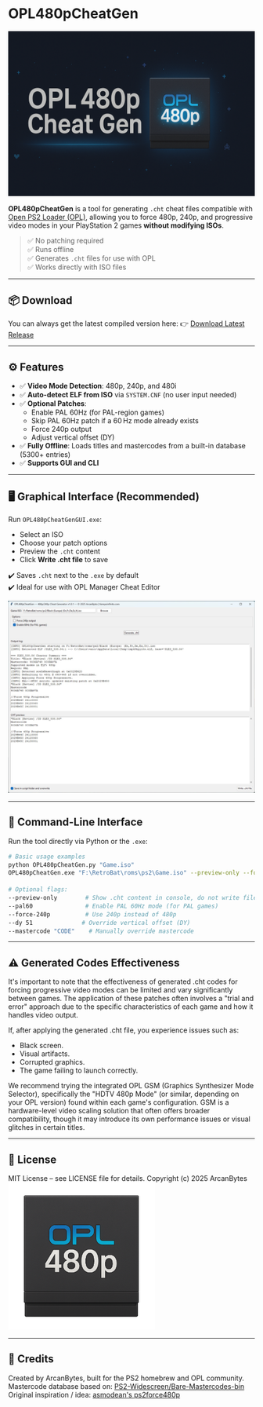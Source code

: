 # OPL480pCheatGen

![Banner](img/OPL480pCheatGen_banner.png)


**OPL480pCheatGen** is a tool for generating `.cht` cheat files compatible with [Open PS2 Loader (OPL)](https://github.com/ifcaro/Open-PS2-Loader), allowing you to force 480p, 240p, and progressive video modes in your PlayStation 2 games **without modifying ISOs**.

> ✅ No patching required  
> ✅ Runs offline  
> ✅ Generates `.cht` files for use with OPL  
> ✅ Works directly with ISO files

---

## 📦 Download

You can always get the latest compiled version here:
👉 [Download Latest Release](https://github.com/arcanbytes/OPL480pCheatGen/releases/latest)

---

## ⚙️ Features

- ✅ **Video Mode Detection**: 480p, 240p, and 480i
- ✅ **Auto-detect ELF from ISO** via `SYSTEM.CNF` (no user input needed)
- ✅ **Optional Patches**:
  - Enable PAL 60Hz (for PAL-region games)
  - Skip PAL 60Hz patch if a 60 Hz mode already exists
  - Force 240p output
  - Adjust vertical offset (DY)
- ✅ **Fully Offline**: Loads titles and mastercodes from a built-in database (5300+ entries)
- ✅ **Supports GUI and CLI**

---

## 🖥️ Graphical Interface (Recommended)

Run `OPL480pCheatGenGUI.exe`:

- Select an ISO 
- Choose your patch options
- Preview the `.cht` content
- Click **Write .cht file** to save

✔️ Saves `.cht` next to the `.exe` by default  
✔️ Ideal for use with OPL Manager Cheat Editor 

<img src="img/OPL480pCheatGen_screenshot_01.jpg" width="850">

---

## 🧪 Command-Line Interface

Run the tool directly via Python or the `.exe`:

```bash
# Basic usage examples
python OPL480pCheatGen.py "Game.iso"
OPL480pCheatGen.exe "F:\RetroBat\roms\ps2\Game.iso" --preview-only --force-240p

# Optional flags:
--preview-only        # Show .cht content in console, do not write file
--pal60               # Enable PAL 60Hz mode (for PAL games)
--force-240p          # Use 240p instead of 480p
--dy 51              # Override vertical offset (DY)
--mastercode "CODE"    # Manually override mastercode
```

---

## ⚠️ Generated Codes Effectiveness

It's important to note that the effectiveness of generated .cht codes for forcing progressive video modes can be limited and vary significantly between games. The application of these patches often involves a "trial and error" approach due to the specific characteristics of each game and how it handles video output.

If, after applying the generated .cht file, you experience issues such as:
- Black screen.
- Visual artifacts.
- Corrupted graphics.
- The game failing to launch correctly.

We recommend trying the integrated OPL GSM (Graphics Synthesizer Mode Selector), specifically the "HDTV 480p Mode" (or similar, depending on your OPL version) found within each game's configuration. GSM is a hardware-level video scaling solution that often offers broader compatibility, though it may introduce its own performance issues or visual glitches in certain titles.

---

## 📝 License

MIT License – see LICENSE file for details.
Copyright (c) 2025 ArcanBytes<br>
<img src="img/OPL480pCheatGen.png" width="300">

---

## 🙏 Credits

Created by ArcanBytes, built for the PS2 homebrew and OPL community.<br> 
Mastercode database based on: [PS2-Widescreen/Bare-Mastercodes-bin](https://github.com/PS2-Widescreen/Bare-Mastercodes-bin)<br>
Original inspiration / idea: [asmodean's ps2force480p](http://asmodean.reverse.net/pages/ps2force480p.html)
